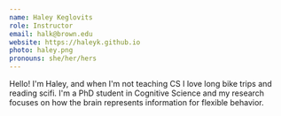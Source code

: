 ```yaml
---
name: Haley Keglovits
role: Instructor
email: halk@brown.edu
website: https://haleyk.github.io
photo: haley.png
pronouns: she/her/hers
---
```

Hello! I'm Haley, and when I'm not teaching CS I love long bike trips and reading scifi. I'm a PhD student in Cognitive Science and my research focuses on how the brain represents information for flexible behavior. 

